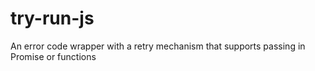 # try-run-js

An error code wrapper with a retry mechanism that supports passing in Promise or functions
